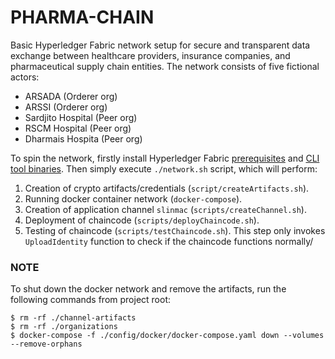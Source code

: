# PHARMA-CHAIN
[comment]: <Secure Shared Ledger Implementation of Nuclear Materials Accounting and Control. It enables efficient, compliant, and tamper-proof transactions, promoting trust and data security across these sectors>

Basic Hyperledger Fabric network setup for secure and transparent data exchange between healthcare providers, insurance companies, and pharmaceutical supply chain entities. The network consists of five fictional actors:

- ARSADA (Orderer org)
- ARSSI (Orderer org)
- Sardjito Hospital (Peer org)
- RSCM Hospital (Peer org)
- Dharmais Hospita (Peer org)

To spin the network, firstly install Hyperledger Fabric [prerequisites](https://hyperledger-fabric.readthedocs.io/en/release-2.1/prereqs.html) and [CLI tool binaries](https://hyperledger-fabric.readthedocs.io/en/release-2.1/install.html). Then simply execute `./network.sh` script, which will perform:

1. Creation of crypto artifacts/credentials (`script/createArtifacts.sh`).
2. Running docker container network (`docker-compose`).
3. Creation of application channel `slinmac` (`scripts/createChannel.sh`).
4. Deployment of chaincode (`scripts/deployChaincode.sh`).
5. Testing of chaincode (`scripts/testChaincode.sh`). This step only invokes `UploadIdentity` function to check if the chaincode functions normally/

### NOTE
To shut down the docker network and remove the artifacts, run the following commands from project root:
```
$ rm -rf ./channel-artifacts
$ rm -rf ./organizations
$ docker-compose -f ./config/docker/docker-compose.yaml down --volumes --remove-orphans
```
